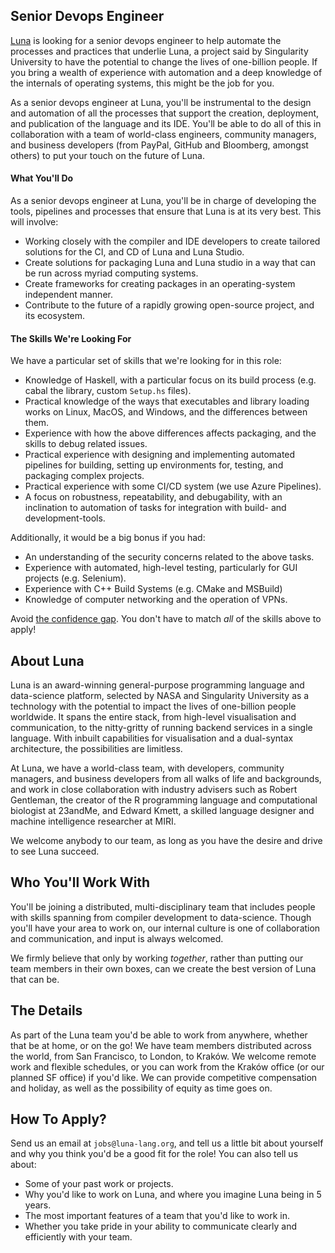 ## Senior Devops Engineer
[Luna](https://luna-lang.org) is looking for a senior devops engineer to help
automate the processes and practices that underlie Luna, a project said by
Singularity University to have the potential to change the lives of one-billion
people. If you bring a wealth of experience with automation and a deep knowledge
of the internals of operating systems, this might be the job for you.

As a senior devops engineer at Luna, you'll be instrumental to the design and
automation of all the processes that support the creation, deployment, and
publication of the language and its IDE. You'll be able to do all of this in
collaboration with a team of world-class engineers, community managers, and
business developers (from PayPal, GitHub and Bloomberg, amongst others) to put
your touch on the future of Luna.

#### What You'll Do
As a senior devops engineer at Luna, you'll be in charge of developing the
tools, pipelines and processes that ensure that Luna is at its very best.
This will involve:

- Working closely with the compiler and IDE developers to create tailored
  solutions for the CI, and CD of Luna and Luna Studio.
- Create solutions for packaging Luna and Luna studio in a way that can be run
  across myriad computing systems.
- Create frameworks for creating packages in an operating-system independent
  manner.
- Contribute to the future of a rapidly growing open-source project, and its
  ecosystem.

#### The Skills We're Looking For
We have a particular set of skills that we're looking for in this role:

- Knowledge of Haskell, with a particular focus on its build process (e.g. cabal
  the library, custom `Setup.hs` files).
- Practical knowledge of the ways that executables and library loading works on
  Linux, MacOS, and Windows, and the differences between them.
- Experience with how the above differences affects packaging, and the skills to
  debug related issues.
- Practical experience with designing and implementing automated pipelines for
  building, setting up environments for, testing, and packaging complex
  projects.
- Practical experience with some CI/CD system (we use Azure Pipelines).
- A focus on robustness, repeatability, and debugability, with an inclination to
  automation of tasks for integration with build- and development-tools.

Additionally, it would be a big bonus if you had:

- An understanding of the security concerns related to the above tasks.
- Experience with automated, high-level testing, particularly for GUI projects
  (e.g. Selenium).
- Experience with C++ Build Systems (e.g. CMake and MSBuild)
- Knowledge of computer networking and the operation of VPNs.

Avoid [the confidence gap](https://www.forbes.com/sites/womensmedia/2014/04/28/act-now-to-shrink-the-confidence-gap/).
You don't have to match _all_ of the skills above to apply!

## About Luna
Luna is an award-winning general-purpose programming language and data-science
platform, selected by NASA and Singularity University as a technology with the
potential to impact the lives of one-billion people worldwide. It spans the
entire stack, from high-level visualisation and communication, to the
nitty-gritty of running backend services in a single language. With inbuilt
capabilities for visualisation and a dual-syntax architecture, the possibilities
are limitless.

At Luna, we have a world-class team, with developers, community managers, and
business developers from all walks of life and backgrounds, and work in close
collaboration with industry advisers such as Robert Gentleman, the creator of
the R programming language and computational biologist at 23andMe, and Edward
Kmett, a skilled language designer and machine intelligence researcher at MIRI.

We welcome anybody to our team, as long as you have the desire and drive to see
Luna succeed.

## Who You'll Work With
You'll be joining a distributed, multi-disciplinary team that includes people
with skills spanning from compiler development to data-science. Though you'll
have your area to work on, our internal culture is one of collaboration and
communication, and input is always welcomed.

We firmly believe that only by working _together_, rather than putting our team
members in their own boxes, can we create the best version of Luna that can be.

## The Details
As part of the Luna team you'd be able to work from anywhere, whether that be at
home, or on the go! We have team members distributed across the world, from San
Francisco, to London, to Kraków. We welcome remote work and flexible schedules,
or you can work from the Kraków office (or our planned SF office) if you'd like.
We can provide competitive compensation and holiday, as well as the possibility
of equity as time goes on.

## How To Apply?
Send us an email at `jobs@luna-lang.org`, and tell us a little bit about
yourself and why you think you'd be a good fit for the role! You can also tell
us about:

- Some of your past work or projects.
- Why you'd like to work on Luna, and where you imagine Luna being in 5 years.
- The most important features of a team that you'd like to work in.
- Whether you take pride in your ability to communicate clearly and efficiently
  with your team.
